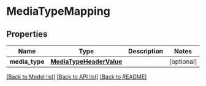 # MediaTypeMapping

## Properties
Name | Type | Description | Notes
------------ | ------------- | ------------- | -------------
**media_type** | [**MediaTypeHeaderValue**](MediaTypeHeaderValue.md) |  | [optional] 

[[Back to Model list]](../README.md#documentation-for-models) [[Back to API list]](../README.md#documentation-for-api-endpoints) [[Back to README]](../README.md)

